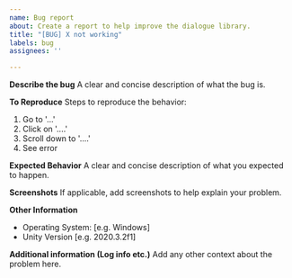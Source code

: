 ```yaml
---
name: Bug report
about: Create a report to help improve the dialogue library.
title: "[BUG] X not working"
labels: bug
assignees: ''

---
```


**Describe the bug**
A clear and concise description of what the bug is.

**To Reproduce**
Steps to reproduce the behavior:
1. Go to '...'
2. Click on '....'
3. Scroll down to '....'
4. See error

**Expected Behavior**
A clear and concise description of what you expected to happen.

**Screenshots**
If applicable, add screenshots to help explain your problem.

**Other Information**
 - Operating System: [e.g. Windows]
 - Unity Version [e.g. 2020.3.2f1]

**Additional information (Log info etc.)**
Add any other context about the problem here.
